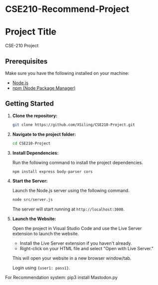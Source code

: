 # CSE210-Recommend-Project

# Project Title

CSE-210 Project

## Prerequisites

Make sure you have the following installed on your machine:

- [Node.js](https://nodejs.org/)
- [npm (Node Package Manager)](https://www.npmjs.com/)

## Getting Started

1. **Clone the repository:**

    ```bash
    git clone https://github.com/XSiling/CSE210-Project.git
    ```

2. **Navigate to the project folder:**

    ```bash
    cd CSE210-Project
    ```
    
3. **Install Dependencies:**

    Run the following command to install the project dependencies.

    ```bash
    npm install express body-parser cors
    ```

4. **Start the Server:**

    Launch the Node.js server using the following command.

    ```bash
    node src/server.js
    ```

    The server will start running at `http://localhost:3000`.

5. **Launch the Website:**

    Open the project in Visual Studio Code and use the Live Server extension to launch the website.

    - Install the Live Server extension if you haven't already.
    - Right-click on your HTML file and select "Open with Live Server."

    This will open your website in a new browser window/tab.

    Login using `{user1: pass1}`.





For Recommendation system:
pip3 install Mastodon.py
